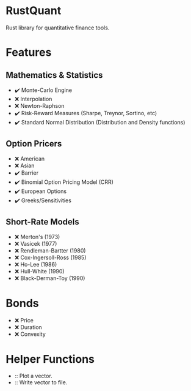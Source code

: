 # RustQuant

Rust library for quantitative finance tools.

# Features

## Mathematics & Statistics

+ :heavy_check_mark: Monte-Carlo Engine
+ :x: Interpolation
+ :x: Newton-Raphson
+ :heavy_check_mark: Risk-Reward Measures (Sharpe, Treynor, Sortino, etc)
+ :heavy_check_mark: Standard Normal Distribution (Distribution and Density functions)

## Option Pricers

+ :x: American
+ :x: Asian
+ :heavy_check_mark: Barrier
+ :heavy_check_mark: Binomial Option Pricing Model (CRR)
+ :heavy_check_mark: European Options
+ :heavy_check_mark: Greeks/Sensitivities

## Short-Rate Models

+ :x: Merton's (1973)
+ :x: Vasicek (1977)
+ :x: Rendleman-Bartter (1980)
+ :x: Cox-Ingersoll-Ross (1985)
+ :x: Ho-Lee (1986)
+ :x: Hull-White (1990)
+ :x: Black-Derman-Toy (1990)

# Bonds

+ :x: Price
+ :x: Duration
+ :x: Convexity

# Helper Functions

+ :: Plot a vector.
+ :: Write vector to file.
